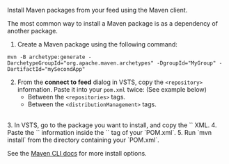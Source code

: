 Install Maven packages from your feed using the Maven client.

The most common way to install a Maven package is as a dependency of another package.

1. Create a Maven package using the following command:
```no-highlight
mvn -B archetype:generate -DarchetypeGroupId="org.apache.maven.archetypes" -DgroupId="MyGroup" -DartifactId="mySecondApp"
```

2. From the **connect to feed** dialog in VSTS, copy the `<repository>` information. Paste it into your `pom.xml` twice: (See example below)
    * Between the `<repositories>` tags.
    * Between the `<distributionManagement>` tags. 
<br>
3. In VSTS, go to the package you want to install, and copy the `<dependency>` XML.
4. Paste the `<dependency>` information inside the `<dependencies>` tag of your `POM.xml`.
5. Run `mvn install` from the directory containing your `POM.xml`.

See the [Maven CLI docs](http://maven.apache.org/plugins/maven-install-plugin/usage.html) for more install options.